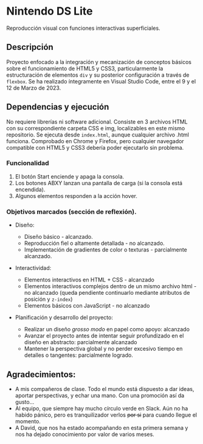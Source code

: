 # Nintendo DS Lite

Reproducción visual con funciones interactivas superficiales.


## Descripción

Proyecto enfocado a la integración y mecanización de conceptos básicos sobre el funcionamiento de HTML5 y CSS3, particularmente la estructuración de elementos `div` y su posterior configuración a través de `flexbox`. Se ha realizado íntegramente en Visual Studio Code, entre el 9 y el 12 de Marzo de 2023.


## Dependencias y ejecución

No requiere librerías ni software adicional. Consiste en 3 archivos HTML con su correspondiente carpeta CSS e img, localizables en este mismo repositorio. Se ejecuta desde `index.html`, aunque cualquier archivo .html funciona. Comprobado en Chrome y Firefox, pero cualquier navegador compatible con HTML5 y CSS3 debería poder ejecutarlo sin problema.


### Funcionalidad

1. El botón Start enciende y apaga la consola.
2. Los botones ABXY lanzan una pantalla de carga (si la consola está encendida).
3. Algunos elementos responden a la acción hover.


### Objetivos marcados (sección de reflexión).

* Diseño:
    * Diseño básico - alcanzado.
    * Reproducción fiel o altamente detallada - no alcanzado.
    * Implementación de gradientes de color o texturas - parcialmente alcanzado.

* Interactividad:
    * Elementos interactivos en HTML + CSS - alcanzado
    * Elementos interactivos complejos dentro de un mismo archivo html - no alcanzado (queda pendiente continuarlo mediante atributos de posición y `z-index`)
    * Elementos básicos con JavaScript - no alcanzado
     
* Planificación y desarrollo del proyecto:
    * Realizar un diseño _grosso modo_ en papel como apoyo: alcanzado
    * Avanzar el proyecto antes de intentar seguir profundizado en el diseño en abstracto: parcialmente alcanzado
    * Mantener la perspectiva global y no perder excesivo tiempo en detalles o tangentes: parcialmente logrado.

## Agradecimientos:

* A mis compañeros de clase. Todo el mundo está dispuesto a dar ideas, aportar perspectivas, y echar una mano. Con una promoción así da gusto...
* Al equipo, que siempre hay mucho círculo verde en Slack. Aún no ha habido pánico, pero es tranquilizador verlos  ~~por si~~ para cuando llegue el momento.
* A David, que nos ha estado acompañando en esta primera semana y nos ha dejado conocimiento por valor de varios meses.